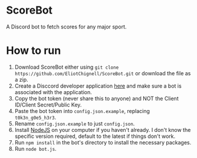 # ScoreBot
A Discord bot to fetch scores for any major sport.

# How to run
1) Download ScoreBot either using `git clone https://github.com/EliotChignell/ScoreBot.git` or download the file as a zip.
2) Create a Disccord developer application [here](https://discord.com/developers/applications) and make sure a bot is associated with the application.
3) Copy the bot token (never share this to anyone) and NOT the Client ID/Client Secret/Public Key.
4) Paste the bot token into `config.json.example`, replacing `t0k3n_g0e5_h3r3`.
5) Rename `config.json.example` to just `config.json`.
6) Install [NodeJS](https://nodejs.org/) on your computer if you haven't already. I don't know the specific version required, default to the latest if things don't work.
7) Run `npm install` in the bot's directory to install the necessary packages.
8) Run `node bot.js`.
